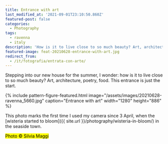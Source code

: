 ```yaml
---
title: Entrance with art
last_modified_at: '2021-09-01T23:10:50.860Z'
featured-post: false
categories:
  - Photography
tags:
  - ravenna
  - italy
description: 'How is it to live close to so much beauty? Art, architecture, poetry, food. This entrance is just the start.'
featured-image: feat-20210628-entrance-with-art.jpg
redirect_from:
  - /it/fotografia/entrata-con-arte/
---
```

<p class="lead">Stepping into our new house for the summer, I wonder: how is it to live close to so much beauty? Art, architecture, poetry, food. This entrance is just the start.</p>

<!--more-->

{% include pattern-figure-featured.html image="/assets/images/20210628-ravenna_5660.jpg" caption="Entrance with art" width="1280" height="886" %}

This photo marks the first time I used my camera since 3 April, when the [wisteria started to bloom]({{ site.url }}/photography/wisteria-in-bloom/) in the seaside town.

<p class="detached"><mark class="smd-highlight small">Photo &copy; Silvia Maggi</mark></p>
